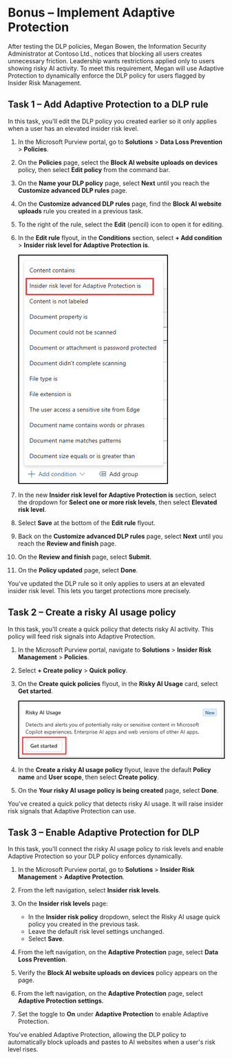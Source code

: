 # Bonus – Implement Adaptive Protection

After testing the DLP policies, Megan Bowen, the Information Security Administrator at Contoso Ltd., notices that blocking all users creates unnecessary friction. Leadership wants restrictions applied only to users showing risky AI activity. To meet this requirement, Megan will use Adaptive Protection to dynamically enforce the DLP policy for users flagged by Insider Risk Management.

## Task 1 – Add Adaptive Protection to a DLP rule

In this task, you'll edit the DLP policy you created earlier so it only applies when a user has an elevated insider risk level.

1. In the Microsoft Purview portal, go to **Solutions** > **Data Loss Prevention** > **Policies**.

1. On the **Policies** page, select the **Block AI website uploads on devices** policy, then select **Edit policy** from the command bar.

1. On the **Name your DLP policy** page, select **Next** until you reach the **Customize advanced DLP rules** page.

1. On the **Customize advanced DLP rules** page, find the **Block AI website uploads** rule you created in a previous task.

1. To the right of the rule, select the **Edit** (pencil) icon to open it for editing.

1. In the **Edit rule** flyout, in the **Conditions** section, select **+ Add condition** > **Insider risk level for Adaptive Protection is**.

   ![Screenshot of the Add condition menu in Microsoft Purview DLP. showing 'Insider risk level for Adaptive Protection is' highlighted.](./media/dlp-adaptive-protection-condition.png)

1. In the new **Insider risk level for Adaptive Protection is** section, select the dropdown for **Select one or more risk levels**, then select **Elevated risk level**.

1. Select **Save** at the bottom of the **Edit rule** flyout.

1. Back on the **Customize advanced DLP rules** page, select **Next** until you reach the **Review and finish** page.

1. On the **Review and finish** page, select **Submit**.

1. On the **Policy updated** page, select **Done**.

You've updated the DLP rule so it only applies to users at an elevated insider risk level. This lets you target protections more precisely.

## Task 2 – Create a risky AI usage policy

In this task, you'll create a quick policy that detects risky AI activity. This policy will feed risk signals into Adaptive Protection.

1. In the Microsoft Purview portal, navigate to **Solutions** > **Insider Risk Management** > **Policies**.

1. Select **+ Create policy** > **Quick policy**.

1. On the **Create quick policies** flyout, in the **Risky AI Usage** card, select **Get started**.

   ![Screenshot of the Risky AI Usage policy card in Microsoft Purview with a Get started button.](./media/irm-quick-risky-ai-usage.png)

1. In the **Create a risky AI usage policy** flyout, leave the default **Policy name** and **User scope**, then select **Create policy**.

1. On the **Your risky AI usage policy is being created** page, select **Done**.

You've created a quick policy that detects risky AI usage. It will raise insider risk signals that Adaptive Protection can use.

## Task 3 – Enable Adaptive Protection for DLP

In this task, you'll connect the risky AI usage policy to risk levels and enable Adaptive Protection so your DLP policy enforces dynamically.

1. In the Microsoft Purview portal, go to **Solutions** > **Insider Risk Management** > **Adaptive Protection**.

1. From the left navigation, select **Insider risk levels**.

1. On the **Insider risk levels** page:

   - In the **Insider risk policy** dropdown, select the Risky AI usage quick policy you created in the previous task.
   - Leave the default risk level settings unchanged.
   - Select **Save**.

1. From the left navigation, on the **Adaptive Protection** page, select **Data Loss Prevention**.

1. Verify the **Block AI website uploads on devices** policy appears on the page.

1. From the left navigation, on the **Adaptive Protection** page, select **Adaptive Protection settings**.

1. Set the toggle to **On** under **Adaptive Protection** to enable Adaptive Protection.

You've enabled Adaptive Protection, allowing the DLP policy to automatically block uploads and pastes to AI websites when a user's risk level rises.

